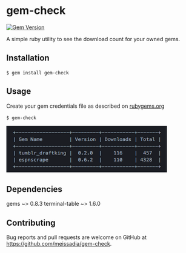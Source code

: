 # gem-check
[![Gem Version](https://badge.fury.io/rb/gem-check.svg)](https://badge.fury.io/rb/gem-check)

A simple ruby utility to see the download count for your owned gems.

## Installation

    $ gem install gem-check

## Usage

Create your gem credentials file as described on [rubygems.org](https://rubygems.org/profile/edit)
```
$ gem-check
```
![gem-check](./screenshot-gem-check.png)

## Dependencies  
gems ~> 0.8.3
terminal-table ~> 1.6.0

## Contributing

Bug reports and pull requests are welcome on GitHub at https://github.com/meissadia/gem-check.
